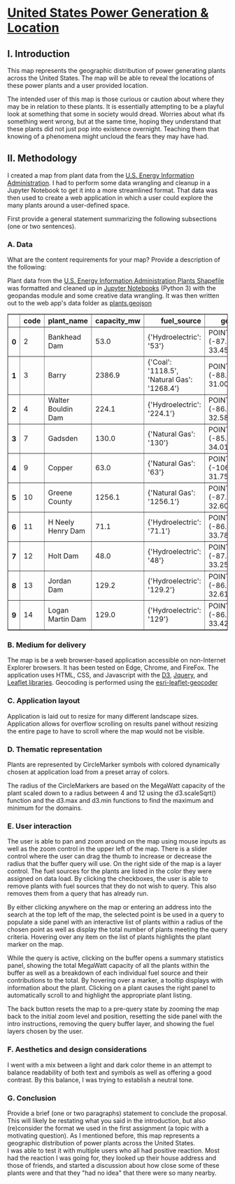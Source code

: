 # [United States Power Generation &amp; Location](https://dwaggenspack.github.io/SUSPECT-Power/)

## I. Introduction

This map represents the geographic distribution of power generating plants across the United States.  The map will be able to reveal the locations of these power plants and a user provided location.  

The intended user of this map is those curious or caution about where they may be in relation to these plants.  It is essentially attempting to be a playful look at something that some in society would dread.  Worries about what ifs something went wrong, but at the same time, hoping they understand that these plants did not just pop into existence overnight.  Teaching them that knowing of a phenomena might uncloud the fears they may have had.

## II. Methodology
I created a map from plant data from the [U.S. Energy Information Administration](http://www.eia.gov/electricity/data/eia923/).  I had to perform some data wrangling and cleanup in a Jupyter Notebook to get it into a more streamlined format.  That data was then used to create a web application in which a user could explore the many plants around a user-defined space.

First provide a general statement summarizing the following subsections (one or two sentences).

### A. Data
What are the content requirements for your map? Provide a description of the following:

Plant data from the [U.S. Energy Information Administration Plants Shapefile](https://www.eia.gov/maps/map_data/PowerPlants_US_EIA.zip) was formatted and cleaned up in [Jupyter Notebooks](https://github.com/dwaggenspack/SUSPECT-Power/blob/master/notebooks/PowerPlants.ipynb) (Python 3) with the geopandas module and some creative data wrangling.  It was then written out to the web app's data folder as [plants.geojson](https://github.com/dwaggenspack/SUSPECT-Power/blob/master/data/plants.geojson)

<table border="1" class="dataframe">
  <thead>
    <tr style="text-align: right;">
      <th></th>
      <th>code</th>
      <th>plant_name</th>
      <th>capacity_mw</th>
      <th>fuel_source</th>
      <th>geometry</th>
    </tr>
  </thead>
  <tbody>
    <tr>
      <th>0</th>
      <td>2</td>
      <td>Bankhead Dam</td>
      <td>53.0</td>
      <td>{'Hydroelectric': '53'}</td>
      <td>POINT (-87.35682 33.45867)</td>
    </tr>
    <tr>
      <th>1</th>
      <td>3</td>
      <td>Barry</td>
      <td>2386.9</td>
      <td>{'Coal': '1118.5', 'Natural Gas': '1268.4'}</td>
      <td>POINT (-88.01030 31.00690)</td>
    </tr>
    <tr>
      <th>2</th>
      <td>4</td>
      <td>Walter Bouldin Dam</td>
      <td>224.1</td>
      <td>{'Hydroelectric': '224.1'}</td>
      <td>POINT (-86.28306 32.58389)</td>
    </tr>
    <tr>
      <th>3</th>
      <td>7</td>
      <td>Gadsden</td>
      <td>130.0</td>
      <td>{'Natural Gas': '130'}</td>
      <td>POINT (-85.97080 34.01280)</td>
    </tr>
    <tr>
      <th>4</th>
      <td>9</td>
      <td>Copper</td>
      <td>63.0</td>
      <td>{'Natural Gas': '63'}</td>
      <td>POINT (-106.37500 31.75690)</td>
    </tr>
    <tr>
      <th>5</th>
      <td>10</td>
      <td>Greene County</td>
      <td>1256.1</td>
      <td>{'Natural Gas': '1256.1'}</td>
      <td>POINT (-87.78110 32.60170)</td>
    </tr>
    <tr>
      <th>6</th>
      <td>11</td>
      <td>H Neely Henry Dam</td>
      <td>71.1</td>
      <td>{'Hydroelectric': '71.1'}</td>
      <td>POINT (-86.05240 33.78450)</td>
    </tr>
    <tr>
      <th>7</th>
      <td>12</td>
      <td>Holt Dam</td>
      <td>48.0</td>
      <td>{'Hydroelectric': '48'}</td>
      <td>POINT (-87.44950 33.25530)</td>
    </tr>
    <tr>
      <th>8</th>
      <td>13</td>
      <td>Jordan Dam</td>
      <td>129.2</td>
      <td>{'Hydroelectric': '129.2'}</td>
      <td>POINT (-86.25480 32.61890)</td>
    </tr>
    <tr>
      <th>9</th>
      <td>14</td>
      <td>Logan Martin Dam</td>
      <td>129.0</td>
      <td>{'Hydroelectric': '129'}</td>
      <td>POINT (-86.33755 33.42588)</td>
    </tr>
  </tbody>
</table>
</div></div></div></div><div class="btn btn-default output_collapsed" title="click to expand output" style="display: none;">. . .</div></div></div>

### B. Medium for delivery
The map is be a web browser-based application accessible on non-Internet Explorer browsers.  It has been tested on Edge, Chrome, and FireFox. The application uses HTML, CSS, and Javascript with the [D3](https://d3js.org/), [Jquery](https://jquery.com/), and [Leaflet libraries](https://leafletjs.com/).  Geocoding is performed using the [esri-leaflet-geocoder](https://github.com/Esri/esri-leaflet-geocoder)


### C. Application layout
Application is laid out to resize for many different landscape sizes.  Application allows for overflow scrolling on results panel without resizing the entire page to have to scroll where the map would not be visible.

### D. Thematic representation
Plants are represented by CircleMarker symbols with colored dynamically chosen at application load from a preset array of colors.

The radius of the CircleMarkers are based on the MegaWatt capacity of the plant scaled down to a radius between 4 and 12 using the d3.scaleSqrt() function and the d3.max and d3.min functions to find the maximum and minimum for the domains.


### E. User interaction
The user is able to pan and zoom around on the map using mouse inputs as well as the zoom control in the upper left of the map.  There is a slider control where the user can drag the thumb to increase or decrease the radius that the buffer query will use.  On the right side of the map is a layer control.  The fuel sources for the plants are listed in the color they were assigned on data load.  By clicking the checkboxes, the user is able to remove plants with fuel sources that they do not wish to query.  This also removes them from a query that has already run.

By either clicking anywhere on the map or entering an address into the search at the top left of the map, the selected point is be used in a query to populate a side panel with an interactive list of plants within a radius of the chosen point as well as display the total number of plants meeting the query criteria.  Hovering over any item on the list of plants highlights the plant marker on the map.  

While the query is active, clicking on the buffer opens a summary statistics panel, showing the total MegaWatt capacity of all the plants within the buffer as well as a breakdown of each individual fuel source and their contributions to the total.
By hovering over a marker, a tooltip displays with information about the plant.  Clicking on a plant causes the right panel to automatically scroll to and highlight the appropriate plant listing.

The back button resets the map to a pre-query state by zooming the map back to the initial zoom level and position, resetting the side panel with the intro instructions, removing the query buffer layer, and showing the fuel layers chosen by the user.

### F. Aesthetics and design considerations
I went with a mix between a light and dark color theme in an attempt to balance readability of both text and symbols as well as offering a good contrast.  By this balance, I was trying to establish a neutral tone.

### G. Conclusion
Provide a brief (one or two paragraphs) statement to conclude the proposal. This will likely be restating what you said in the introduction, but also (re)consider the format we used in the first assignment (a topic with a motivating question).
As I mentioned before, this map represents a geographic distribution of power plants across the United States.  
I was able to test it with multiple users who all had positive reaction.  Most had the reaction I was going for, they looked up their house address and those of friends, and started a discussion about how close some of these plants were and that they "had no idea" that there were so many nearby.
